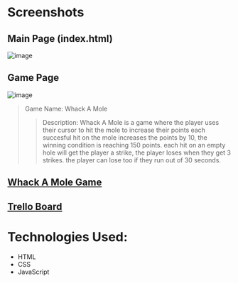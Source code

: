 # Screenshots
## Main Page (index.html)
![image](https://github.com/user-attachments/assets/4d3e9b95-06e8-4236-89e0-c3e1e1bfa00a)
## Game Page
![image](https://github.com/user-attachments/assets/0a4fb5f2-b93b-460f-96fe-9cb640dc862c)

>Game Name: Whack A Mole
>>Description: Whack A Mole is a game where the player uses their cursor to hit the mole to increase their points
>>each succesful hit on the mole increases the points by 10, the winning condition is reaching 150 points.
>>each hit on an empty hole will get the player a strike, the player loses when they get 3 strikes.
>>the player can lose too if they run out of 30 seconds.

## [Whack A Mole Game](https://abbmos.github.io/project-whack-a-mole/game.html)
## [Trello Board](https://trello.com/b/BDKBJpps/project-1-planning-whack-a-mole-game)

# Technologies Used:
* HTML
* CSS
* JavaScript
